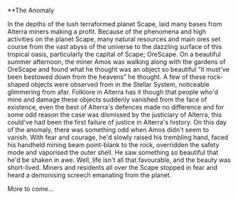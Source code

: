 **The Anomaly

In the depths of the lush terraformed planet Scape, laid many bases from Alterra miners making a profit. Because of the phenomena and high activities on the planet Scape, many natural resources and main ores set course from the vast abyss of the universe to the dazzling surface of this tropical oasis, particularly the capital of Scape; OreScape. On a beautiful summer afternoon, the miner Amos was walking along with the gardens of OreScape and found what he thought was an object so beautiful “it must've been bestowed down from the heavens” he thought. A few of these rock-shaped objects were observed from in the Stellar System, noticeable glimmering from afar. Folklore in Alterra has it though that people who'd mine and damage these objects suddenly vanished from the face of existence, even the best of Alterra's defences made no difference and for some odd reason the case was dismissed by the justiciary of Alterra, this could've had been the first failure of justice in Alterra's history. On this day of the anomaly, there was something odd when Amos didn't seem to vanish. With fear and courage, he'd slowly raised his trembling hand, faced his handheld mining beam point-blank to the rock, overridden the safety mode and vaporised the outer shell. He saw something so beautiful that he'd be shaken in awe. Well, life isn't all that favourable, and the beauty was short-lived. Miners and residents all over the Scape stopped in fear and heard a demonising screech emanating from the planet.

More to come...